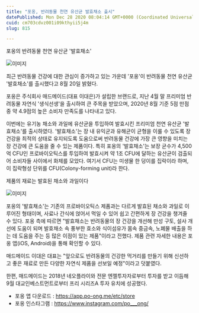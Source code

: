 ```yaml
---
title: "포옹, 반려동물 천연 유산균 발효채소 출시"
datePublished: Mon Dec 28 2020 08:04:14 GMT+0000 (Coordinated Universal Time)
cuid: cm703cdvz001i09kthyii5j4m
slug: 815

---
```



포옹의 반려동물 천연 유산균 '발효채소'

![이미지](https://cdn.hashnode.com/res/hashnode/image/upload/v1739254699538/f9af5e33-b7bb-4843-b507-cb33b33d59c2.jpeg)

최근 반려동물 건강에 대한 관심이 증가하고 있는 가운데 '포옹'이 반려동물 천연 유산균 '발효채소'를 출시했다고 8월 20일 밝혔다.

포옹은 주식회사 매드메이드(대표 이대은)가 설립한 브랜드로, 지난 4월 말 프리미엄 반려동물 자연식 '생식선생'을 출시하여 큰 주목을 받았으며, 2020년 8월 기준 5점 만점 중 약 4.9점의 높은 소비자 만족도를 나타내고 있다.

이번에는 유기농 채소와 과일에 유산균을 투입하여 발효시킨 프리미엄 천연 유산균 '발효채소'를 출시하였다. '발효채소'는 장 내 유익균과 유해균이 균형을 이룰 수 있도록 장 건강을 최적의 상태로 유지되도록 도움으로써 반려동물 건강에 가장 큰 영향을 미치는 장 건강에 큰 도움을 줄 수 있는 제품이다. 특히 포옹의 '발효채소'는 보장 균수가 4,500억 CFU인 프로바이오틱스를 투입하여 발효시켜 약 1조 CFU에 달하는 유산균이 검출되어 소비자들 사이에서 화제를 모았다. 여기서 CFU는 미생물 한 덩이를 집락이라 하며, 이 집락형성 단위를 CFU(Colony-forming unit)라 한다.

제품의 재료는 발효된 채소와 과일이다

![이미지](https://cdn.hashnode.com/res/hashnode/image/upload/v1739254701730/ee556797-25f3-48fc-989b-ffccd1477cd0.jpeg)

포옹의 '발효채소'는 기존의 프로바이오틱스 제품과는 다르게 발효된 채소와 과일로 이루어진 형태이며, 사료나 간식에 얹어서 먹일 수 있어 쉽고 간편하게 장 건강을 챙겨줄 수 있다. 포옹 측에 따르면 "발효채소는 반려동물의 장 건강을 개선해 만성 구토, 설사 개선에 도움이 되며 발효채소 속 풍부한 효소와 식이섬유가 몸속 중금속, 노폐물 배출을 하는 데 도움을 주는 등 많은 이점이 있는 제품"이라고 전했다. 제품 관련 자세한 내용은 포옹 앱(iOS, Android)을 통해 확인할 수 있다.

매드메이드 이대은 대표는 "앞으로도 반려동물의 건강한 먹거리를 만들기 위해 신선하고 좋은 재료로 만든 다양한 자연식 제품을 선보일 예정"이라고 덧붙였다.

한편, 매드메이드는 2018년 네오플라이와 전문 엔젤투자자로부터 투자를 받고 이듬해 9월 대교인베스트먼트로부터 프리 시리즈A 투자 유치에 성공했다.

- 포옹 앱 다운로드 : https://app.po-ong.me/etc/store
- 포옹 인스타그램 : https://www.instagram.com/po___ong/